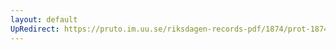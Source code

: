 ```yaml
---
layout: default
UpRedirect: https://pruto.im.uu.se/riksdagen-records-pdf/1874/prot-1874--ak--128.pdf
---
```

